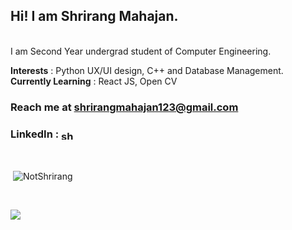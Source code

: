 <h2>Hi! I am Shrirang Mahajan.</h2>
<br>
I am Second Year undergrad student of Computer Engineering.

<b>Interests</b> : Python UX/UI design, C++ and Database Management.
<br>
<b>Currently Learning</b> : React JS, Open CV
<br>

<h3>Reach me at <a href="shrirangmahajan123@gmail.com">shrirangmahajan123@gmail.com</a></h3>
<p>
<h3>LinkedIn : <a href="https://www.linkedin.com/in/shrirang-mahajan-784290226/" target="blank"><img align="center" src="https://raw.githubusercontent.com/rahuldkjain/github-profile-readme-generator/master/src/images/icons/Social/linked-in-alt.svg" alt="shrirang-mahajan" height="15" width="20" /></a></h3>
</p>
<br>

<p>&nbsp;<img align="center" src="https://github-readme-stats.vercel.app/api?username=NotShrirang&show_icons=true&locale=en&theme=gotham" alt="NotShrirang" /></p>
<br>
<p><img align="left" src="https://github-readme-stats.vercel.app/api/top-langs/?username=NotShrirang&langs_count=8&https://github.com/NotShrirang/github-readme-stats&theme=gotham"/></p>
